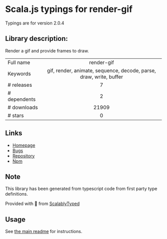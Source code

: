 
# Scala.js typings for render-gif

Typings are for version 2.0.4

## Library description:
Render a gif and provide frames to draw.

|                    |                 |
| ------------------ | :-------------: |
| Full name          | render-gif |
| Keywords           | gif, render, animate, sequence, decode, parse, draw, write, buffer |
| # releases         | 7 |
| # dependents       | 2 |
| # downloads        | 21909 |
| # stars            | 0 |

## Links
- [Homepage](https://github.com/Richienb/render-gif#readme)
- [Bugs](https://github.com/Richienb/render-gif/issues)
- [Repository](https://github.com/Richienb/render-gif)
- [Npm](https://www.npmjs.com/package/render-gif)
    


## Note
This library has been generated from typescript code from first party type definitions.

Provided with :purple_heart: from [ScalablyTyped](https://github.com/oyvindberg/ScalablyTyped)

## Usage
See [the main readme](../../readme.md) for instructions.



